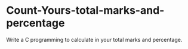 # Count-Yours-total-marks-and-percentage
Write a C programming to calculate in your total marks and percentage.
